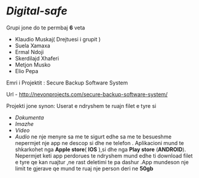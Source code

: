 # _Digital-safe_

Grupi jone do te permbaj **6** veta

* Klaudio Muskaj( Drejtuesi i grupit ) 
*  Suela Xamaxa
* Ermal Ndoji
* Skerdilajd Xhaferi 
* Metjon Musko
* Elio Pepa  

Emri i Projektit : Secure Backup Software System 

Url - http://nevonprojects.com/secure-backup-software-system/

Projekti jone synon:
Userat e ndryshem te  ruajn filet e tyre si
* _Dokumenta_
* _Imazhe_ 
* _Video_ 
* _Audio_ 
ne nje menyre sa me  te sigurt edhe  sa  me te  besueshme  nepermjet nje app ne descop si dhe ne telefon . Aplikacioni mund te shkarkohet nga **Apple store**( __IOS__ ),si dhe nga **Play store** (__ANDROID__). Nepermjet keti app perdorues te  ndryshem mund edhe ti download filet e  tyre qe  kan ruajtur ,ne rast deletimi te pa dashur .App mundeson  nje  limit te  gjerave qe  mund te  ruaj nje  person deri ne  __50gb__


